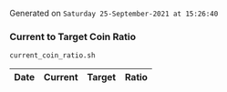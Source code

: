 Generated on `Saturday 25-September-2021 at 15:26:40`

### Current to Target Coin Ratio
`current_coin_ratio.sh`

Date|Current|Target|Ratio
---|---|---|---
